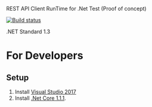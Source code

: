 REST API Client RunTime for .Net Test (Proof of concept)

[![Build status](https://ci.appveyor.com/api/projects/status/g9dia8i8hjgldk5b?svg=true)](https://ci.appveyor.com/project/sergey-shandar/rest-client-runtime-test-net-poc)

.NET Standard 1.3

# For Developers

## Setup

1. Install [Visual Studio 2017](https://www.visualstudio.com/)
2. Install [.Net Core 1.1.1](https://github.com/dotnet/core/blob/master/release-notes/download-archives/1.1.1-download.md).
